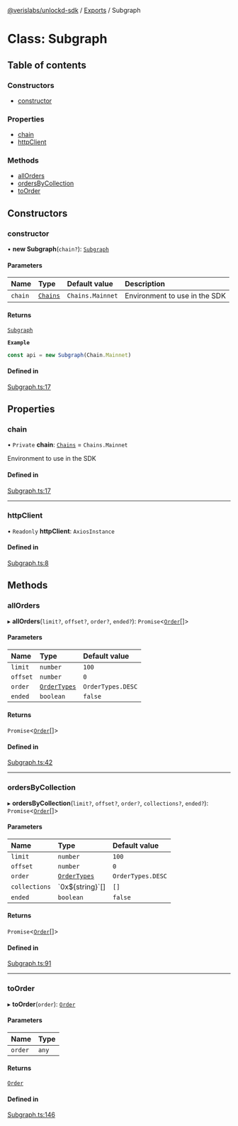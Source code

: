[@verislabs/unlockd-sdk](../README.md) / [Exports](../modules.md) / Subgraph

# Class: Subgraph

## Table of contents

### Constructors

- [constructor](Subgraph.md#constructor)

### Properties

- [chain](Subgraph.md#chain)
- [httpClient](Subgraph.md#httpclient)

### Methods

- [allOrders](Subgraph.md#allorders)
- [ordersByCollection](Subgraph.md#ordersbycollection)
- [toOrder](Subgraph.md#toorder)

## Constructors

### constructor

• **new Subgraph**(`chain?`): [`Subgraph`](Subgraph.md)

#### Parameters

| Name | Type | Default value | Description |
| :------ | :------ | :------ | :------ |
| `chain` | [`Chains`](../enums/Chains.md) | `Chains.Mainnet` | Environment to use in the SDK |

#### Returns

[`Subgraph`](Subgraph.md)

**`Example`**

```ts
const api = new Subgraph(Chain.Mainnet)
```

#### Defined in

[Subgraph.ts:17](https://github.com/UnlockdFinance/unlockd-ts/blob/98dff94/src/Subgraph.ts#L17)

## Properties

### chain

• `Private` **chain**: [`Chains`](../enums/Chains.md) = `Chains.Mainnet`

Environment to use in the SDK

#### Defined in

[Subgraph.ts:17](https://github.com/UnlockdFinance/unlockd-ts/blob/98dff94/src/Subgraph.ts#L17)

___

### httpClient

• `Readonly` **httpClient**: `AxiosInstance`

#### Defined in

[Subgraph.ts:8](https://github.com/UnlockdFinance/unlockd-ts/blob/98dff94/src/Subgraph.ts#L8)

## Methods

### allOrders

▸ **allOrders**(`limit?`, `offset?`, `order?`, `ended?`): `Promise`\<[`Order`](../modules.md#order)[]\>

#### Parameters

| Name | Type | Default value |
| :------ | :------ | :------ |
| `limit` | `number` | `100` |
| `offset` | `number` | `0` |
| `order` | [`OrderTypes`](../enums/OrderTypes.md) | `OrderTypes.DESC` |
| `ended` | `boolean` | `false` |

#### Returns

`Promise`\<[`Order`](../modules.md#order)[]\>

#### Defined in

[Subgraph.ts:42](https://github.com/UnlockdFinance/unlockd-ts/blob/98dff94/src/Subgraph.ts#L42)

___

### ordersByCollection

▸ **ordersByCollection**(`limit?`, `offset?`, `order?`, `collections?`, `ended?`): `Promise`\<[`Order`](../modules.md#order)[]\>

#### Parameters

| Name | Type | Default value |
| :------ | :------ | :------ |
| `limit` | `number` | `100` |
| `offset` | `number` | `0` |
| `order` | [`OrderTypes`](../enums/OrderTypes.md) | `OrderTypes.DESC` |
| `collections` | \`0x$\{string}\`[] | `[]` |
| `ended` | `boolean` | `false` |

#### Returns

`Promise`\<[`Order`](../modules.md#order)[]\>

#### Defined in

[Subgraph.ts:91](https://github.com/UnlockdFinance/unlockd-ts/blob/98dff94/src/Subgraph.ts#L91)

___

### toOrder

▸ **toOrder**(`order`): [`Order`](../modules.md#order)

#### Parameters

| Name | Type |
| :------ | :------ |
| `order` | `any` |

#### Returns

[`Order`](../modules.md#order)

#### Defined in

[Subgraph.ts:146](https://github.com/UnlockdFinance/unlockd-ts/blob/98dff94/src/Subgraph.ts#L146)
